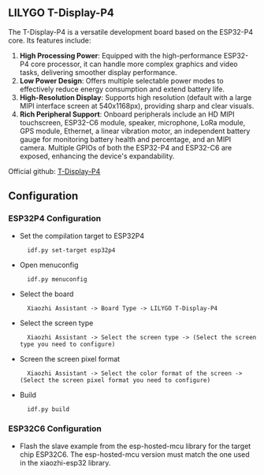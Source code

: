 ## LILYGO T-Display-P4

The T-Display-P4 is a versatile development board based on the ESP32-P4 core. Its features include:  

1. **High Processing Power**: Equipped with the high-performance ESP32-P4 core processor, it can handle more complex graphics and video tasks, delivering smoother display performance.  
2. **Low Power Design**: Offers multiple selectable power modes to effectively reduce energy consumption and extend battery life.  
3. **High-Resolution Display**: Supports high resolution (default with a large MIPI interface screen at 540x1168px), providing sharp and clear visuals.  
4. **Rich Peripheral Support**: Onboard peripherals include an HD MIPI touchscreen, ESP32-C6 module, speaker, microphone, LoRa module, GPS module, Ethernet, a linear vibration motor, an independent battery gauge for monitoring battery health and percentage, and an MIPI camera. Multiple GPIOs of both the ESP32-P4 and ESP32-C6 are exposed, enhancing the device's expandability.  

Official github: [T-Display-P4](https://github.com/Xinyuan-LilyGO/T-Display-P4)

## Configuration

### ESP32P4 Configuration

* Set the compilation target to ESP32P4

        idf.py set-target esp32p4

* Open menuconfig

        idf.py menuconfig

* Select the board

        Xiaozhi Assistant -> Board Type -> LILYGO T-Display-P4

* Select the screen type

        Xiaozhi Assistant -> Select the screen type -> (Select the screen type you need to configure)

* Screen the screen pixel format

        Xiaozhi Assistant -> Select the color format of the screen -> (Select the screen pixel format you need to configure)

* Build

        idf.py build

### ESP32C6 Configuration

* Flash the slave example from the esp-hosted-mcu library for the target chip ESP32C6. The esp-hosted-mcu version must match the one used in the xiaozhi-esp32 library.